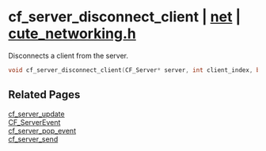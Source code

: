# cf_server_disconnect_client | [net](https://github.com/RandyGaul/cute_framework/blob/master/docs/net/README.md) | [cute_networking.h](https://github.com/RandyGaul/cute_framework/blob/master/include/cute_networking.h)

Disconnects a client from the server.

```cpp
void cf_server_disconnect_client(CF_Server* server, int client_index, bool notify_client /* = true */);
```

## Related Pages

[cf_server_update](https://github.com/RandyGaul/cute_framework/blob/master/docs/net/cf_server_update.md)  
[CF_ServerEvent](https://github.com/RandyGaul/cute_framework/blob/master/docs/net/cf_serverevent.md)  
[cf_server_pop_event](https://github.com/RandyGaul/cute_framework/blob/master/docs/net/cf_server_pop_event.md)  
[cf_server_send](https://github.com/RandyGaul/cute_framework/blob/master/docs/net/cf_server_send.md)  

